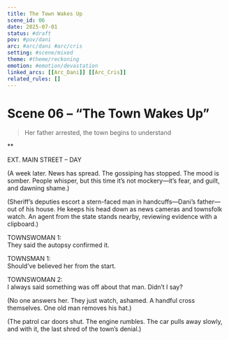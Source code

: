 ```yaml
---
title: The Town Wakes Up
scene_id: 06
date: 2025-07-01
status: #draft
pov: #pov/dani
arc: #arc/dani #arc/cris
setting: #scene/mixed
theme: #theme/reckoning
emotion: #emotion/devastation
linked_arcs: [[Arc_Dani]] [[Arc_Cris]]
related_rules: []
---
```


# Scene 06 – “The Town Wakes Up”

> Her father arrested, the town begins to understand

**

EXT. MAIN STREET – DAY

(A week later. News has spread. The gossiping has stopped. The mood is somber. People whisper, but this time it’s not mockery—it’s fear, and guilt, and dawning shame.)

(Sheriff’s deputies escort a stern-faced man in handcuffs—Dani’s father—out of his house. He keeps his head down as news cameras and townsfolk watch. An agent from the state stands nearby, reviewing evidence with a clipboard.)

TOWNSWOMAN 1:  
They said the autopsy confirmed it.

TOWNSMAN 1:  
Should’ve believed her from the start.

TOWNSWOMAN 2:  
I always said something was off about that man. Didn’t I say?

(No one answers her. They just watch, ashamed. A handful cross themselves. One old man removes his hat.)

(The patrol car doors shut. The engine rumbles. The car pulls away slowly, and with it, the last shred of the town’s denial.)


